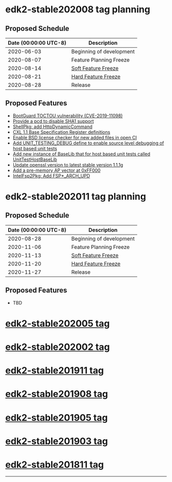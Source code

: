 # edk2-stable202008 tag planning

## Proposed Schedule

| Date (00:00:00 UTC-8)| Description                              |
| ---------------------| ---------------------------------------- |
| 2020-06-03           | Beginning of development                 |
| 2020-08-07           | Feature Planning Freeze                  |
| 2020-08-14           | [Soft Feature Freeze](SoftFeatureFreeze) |
| 2020-08-21           | [Hard Feature Freeze](HardFeatureFreeze) |
| 2020-08-28           | Release                                  |

## Proposed Features
* [BootGuard TOCTOU vulnerability (CVE-2019-11098)](https://bugzilla.tianocore.org/show_bug.cgi?id=1614)
* [Provide a pcd to disable SHA1 support](https://bugzilla.tianocore.org/show_bug.cgi?id=1682)
* [ShellPkg: add HttpDynamicCommand](https://bugzilla.tianocore.org/show_bug.cgi?id=2860)
* [CXL 1.1 Base Specification Register definitions](https://bugzilla.tianocore.org/show_bug.cgi?id=2611)
* [Enable BSD license checker for new added files in open CI](https://bugzilla.tianocore.org/show_bug.cgi?id=2691)
* [Add UNIT_TESTING_DEBUG define to enable source level debugging of host based unit tests](https://bugzilla.tianocore.org/show_bug.cgi?id=2804)
* [Add new instance of BaseLib that for host based unit tests called UnitTestHostBaseLib](https://bugzilla.tianocore.org/show_bug.cgi?id=2800)
* [Update openssl version to latest stable version 1.1.1g](https://bugzilla.tianocore.org/show_bug.cgi?id=2898)
* [Add a pre-memory AP vector at 0xFF000](https://bugzilla.tianocore.org/show_bug.cgi?id=2776)
* [IntelFsp2Pkg: Add FSP*_ARCH_UPD](https://bugzilla.tianocore.org/show_bug.cgi?id=2781)

# edk2-stable202011 tag planning

## Proposed Schedule

| Date (00:00:00 UTC-8)| Description                              |
| ---------------------| ---------------------------------------- |
| 2020-08-28           | Beginning of development                 |
| 2020-11-06           | Feature Planning Freeze                  |
| 2020-11-13           | [Soft Feature Freeze](SoftFeatureFreeze) |
| 2020-11-20           | [Hard Feature Freeze](HardFeatureFreeze) |
| 2020-11-27           | Release                                  |

## Proposed Features
* TBD

# [edk2-stable202005 tag](https://github.com/tianocore/edk2/releases/tag/edk2-stable202005)
# [edk2-stable202002 tag](https://github.com/tianocore/edk2/releases/tag/edk2-stable202002)
# [edk2-stable201911 tag](https://github.com/tianocore/edk2/releases/tag/edk2-stable201911)
# [edk2-stable201908 tag](https://github.com/tianocore/edk2/releases/tag/edk2-stable201908)
# [edk2-stable201905 tag](https://github.com/tianocore/edk2/releases/tag/edk2-stable201905)
# [edk2-stable201903 tag](https://github.com/tianocore/edk2/releases/tag/edk2-stable201903)
# [edk2-stable201811 tag](https://github.com/tianocore/edk2/releases/tag/edk2-stable201811)

---
